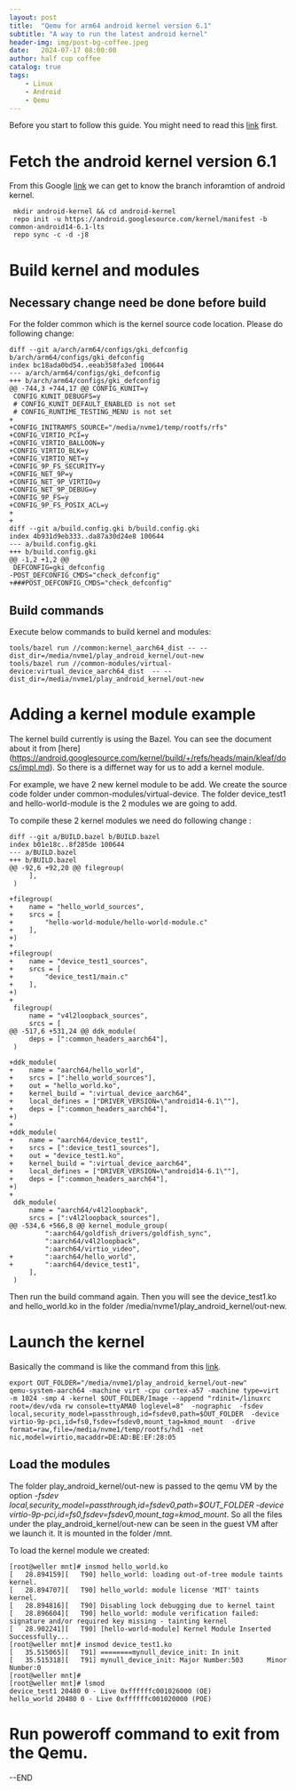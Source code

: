 ```yaml
---
layout: post
title:  "Qemu for arm64 android kernel version 6.1"
subtitle: "A way to run the latest android kernel"
header-img: img/post-bg-coffee.jpeg
date:   2024-07-17 08:00:00
author: half cup coffee
catalog: true
tags:	
    - Linux
    - Android
    - Qemu
---
```


Before you start to follow this guide. You might need to read this [link](https://huangweiliang.github.io/2022/09/30/qemu-android-kernel/) first.


# Fetch the android kernel version 6.1

From this Google [link](https://source.android.com/docs/devices/cuttlefish/kernel-dev) we can get to know the branch inforamtion of android kernel.
 
~~~
 mkdir android-kernel && cd android-kernel
 repo init -u https://android.googlesource.com/kernel/manifest -b common-android14-6.1-lts
 repo sync -c -d -j8
~~~

# Build kernel and modules

## Necessary change need be done before build

For the folder common which is the kernel source code location.  Please do following change:

~~~
diff --git a/arch/arm64/configs/gki_defconfig b/arch/arm64/configs/gki_defconfig
index bc18ada0bd54..eeab358fa3ed 100644
--- a/arch/arm64/configs/gki_defconfig
+++ b/arch/arm64/configs/gki_defconfig
@@ -744,3 +744,17 @@ CONFIG_KUNIT=y
 CONFIG_KUNIT_DEBUGFS=y
 # CONFIG_KUNIT_DEFAULT_ENABLED is not set
 # CONFIG_RUNTIME_TESTING_MENU is not set
+
+CONFIG_INITRAMFS_SOURCE="/media/nvme1/temp/rootfs/rfs"
+CONFIG_VIRTIO_PCI=y
+CONFIG_VIRTIO_BALLOON=y
+CONFIG_VIRTIO_BLK=y
+CONFIG_VIRTIO_NET=y
+CONFIG_9P_FS_SECURITY=y
+CONFIG_NET_9P=y
+CONFIG_NET_9P_VIRTIO=y
+CONFIG_NET_9P_DEBUG=y
+CONFIG_9P_FS=y
+CONFIG_9P_FS_POSIX_ACL=y
+
+
diff --git a/build.config.gki b/build.config.gki
index 4b931d9eb333..da87a30d24e8 100644
--- a/build.config.gki
+++ b/build.config.gki
@@ -1,2 +1,2 @@
 DEFCONFIG=gki_defconfig
-POST_DEFCONFIG_CMDS="check_defconfig"
+###POST_DEFCONFIG_CMDS="check_defconfig"

~~~

## Build commands

Execute below commands to build kernel and modules:

~~~
tools/bazel run //common:kernel_aarch64_dist -- --dist_dir=/media/nvme1/play_android_kernel/out-new
tools/bazel run //common-modules/virtual-device:virtual_device_aarch64_dist  -- --dist_dir=/media/nvme1/play_android_kernel/out-new
~~~

# Adding a kernel module example

The kernel build currently is using the Bazel. You can see the document about it from [here] (https://android.googlesource.com/kernel/build/+/refs/heads/main/kleaf/docs/impl.md).  So there is a differnet way for us to add a kernel module.

For example, we have 2 new kernel module to be add.  We create the source code folder under common-modules/virtual-device.
The folder device_test1 and hello-world-module is the 2 modules we are going to add.

To compile these 2 kernel modules we need do following change :

~~~
diff --git a/BUILD.bazel b/BUILD.bazel
index b01e18c..8f285de 100644
--- a/BUILD.bazel
+++ b/BUILD.bazel
@@ -92,6 +92,20 @@ filegroup(
     ],
 )

+filegroup(
+    name = "hello_world_sources",
+    srcs = [
+        "hello-world-module/hello-world-module.c"
+    ],
+)
+
+filegroup(
+    name = "device_test1_sources",
+    srcs = [
+        "device_test1/main.c"
+    ],
+)
+
 filegroup(
     name = "v4l2loopback_sources",
     srcs = [
@@ -517,6 +531,24 @@ ddk_module(
     deps = [":common_headers_aarch64"],
 )

+ddk_module(
+    name = "aarch64/hello_world",
+    srcs = [":hello_world_sources"],
+    out = "hello_world.ko",
+    kernel_build = ":virtual_device_aarch64",
+    local_defines = ["DRIVER_VERSION=\"android14-6.1\""],
+    deps = [":common_headers_aarch64"],
+)
+
+ddk_module(
+    name = "aarch64/device_test1",
+    srcs = [":device_test1_sources"],
+    out = "device_test1.ko",
+    kernel_build = ":virtual_device_aarch64",
+    local_defines = ["DRIVER_VERSION=\"android14-6.1\""],
+    deps = [":common_headers_aarch64"],
+)
+
 ddk_module(
     name = "aarch64/v4l2loopback",
     srcs = [":v4l2loopback_sources"],
@@ -534,6 +566,8 @@ kernel_module_group(
         ":aarch64/goldfish_drivers/goldfish_sync",
         ":aarch64/v4l2loopback",
         ":aarch64/virtio_video",
+        ":aarch64/hello_world",
+        ":aarch64/device_test1",
     ],
 )

~~~

Then run the build command again. Then you will see the device_test1.ko and hello_world.ko in the folder /media/nvme1/play_android_kernel/out-new.

# Launch the kernel

Basically the command is like the command from this [link](https://huangweiliang.github.io/2022/09/30/qemu-android-kernel/).

~~~
export OUT_FOLDER="/media/nvme1/play_android_kernel/out-new"
qemu-system-aarch64 -machine virt -cpu cortex-a57 -machine type=virt  -m 1024 -smp 4 -kernel $OUT_FOLDER/Image --append "rdinit=/linuxrc root=/dev/vda rw console=ttyAMA0 loglevel=8"  -nographic  -fsdev local,security_model=passthrough,id=fsdev0,path=$OUT_FOLDER  -device virtio-9p-pci,id=fs0,fsdev=fsdev0,mount_tag=kmod_mount  -drive format=raw,file=/media/nvme1/temp/rootfs/hd1 -net nic,model=virtio,macaddr=DE:AD:BE:EF:28:05
~~~

## Load the modules

The folder play_android_kernel/out-new is passed to the qemu VM by the option *-fsdev local,security_model=passthrough,id=fsdev0,path=$OUT_FOLDER  -device virtio-9p-pci,id=fs0,fsdev=fsdev0,mount_tag=kmod_mount*. So all the files under the play_android_kernel/out-new can be seen in the guest VM after we launch it. It is mounted in the folder /mnt.

To load the kernel module we created:

~~~
[root@weller mnt]# insmod hello_world.ko
[   28.894159][   T90] hello_world: loading out-of-tree module taints kernel.
[   28.894707][   T90] hello_world: module license 'MIT' taints kernel.
[   28.894816][   T90] Disabling lock debugging due to kernel taint
[   28.896604][   T90] hello_world: module verification failed: signature and/or required key missing - tainting kernel
[   28.902241][   T90] [hello-world-module] Kernel Module Inserted Successfully...
[root@weller mnt]# insmod device_test1.ko
[   35.515065][   T91] ========mynull_device_init: In init
[   35.515318][   T91] mynull_device_init: Major Number:503      Minor Number:0
[root@weller mnt]#
[root@weller mnt]# lsmod
device_test1 20480 0 - Live 0xffffffc001026000 (OE)
hello_world 20480 0 - Live 0xffffffc001020000 (POE)

~~~

# Run poweroff command to exit from the Qemu.

--END
